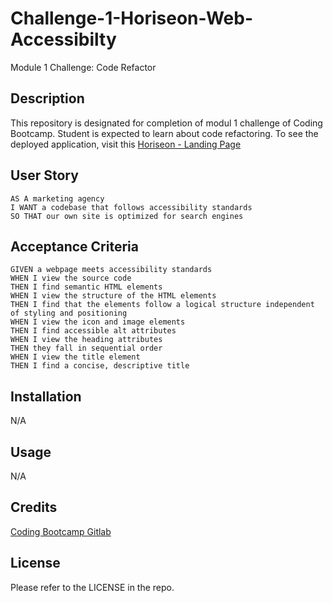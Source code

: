# Challenge-1-Horiseon-Web-Accessibilty
Module 1 Challenge: Code Refactor

## Description

This repository is designated for completion of modul 1 challenge of Coding Bootcamp. Student is expected to learn about code refactoring. To see the deployed application, visit this [Horiseon - Landing Page](https://retnodamayanti.github.io/Challenge-1-Horiseon-Web-Accessibilty/)

## User Story

```
AS A marketing agency
I WANT a codebase that follows accessibility standards
SO THAT our own site is optimized for search engines
```

## Acceptance Criteria

```
GIVEN a webpage meets accessibility standards
WHEN I view the source code
THEN I find semantic HTML elements
WHEN I view the structure of the HTML elements
THEN I find that the elements follow a logical structure independent of styling and positioning
WHEN I view the icon and image elements
THEN I find accessible alt attributes
WHEN I view the heading attributes
THEN they fall in sequential order
WHEN I view the title element
THEN I find a concise, descriptive title
```

## Installation

N/A

## Usage

N/A

## Credits

[Coding Bootcamp Gitlab](https://git.bootcampcontent.com/University-of-Adelaide/UADEL-VIRT-FSF-PT-03-2023-U-LOLC/-/tree/main/01-HTML-Git-CSS/02-Challenge)

## License

Please refer to the LICENSE in the repo.